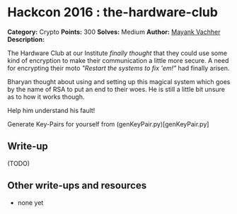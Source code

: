 # Hackcon 2016 : the-hardware-club

**Category:** Crypto
**Points:** 300
**Solves:** Medium
**Author:** [Mayank Vachher](https://github.com/mvachher)
**Description:**

The Hardware Club at our Institute _finally thought_ that they could use some kind of encryption to make their communication a little more secure. A need for encrypting their moto _"Restart the systems to fix 'em!"_ had finally arisen.

Bharyan thought about using and setting up this magical system which goes by the name of RSA to put an end to their woes. He is still a little bit unsure as to how it works though.

Help him understand his fault!

Generate Key-Pairs for yourself from (genKeyPair.py)[genKeyPair.py] 
## Write-up

(TODO)

## Other write-ups and resources

* none yet
